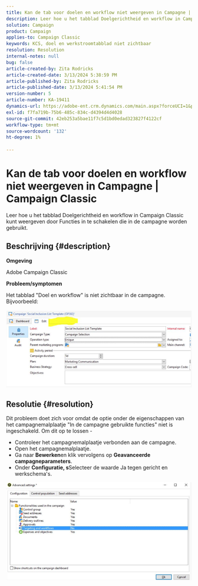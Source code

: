 ```yaml
---
title: Kan de tab voor doelen en workflow niet weergeven in Campagne | Campaign Classic
description: Leer hoe u het tabblad Doelgerichtheid en workflow in Campaign Classic kunt weergeven
solution: Campaign
product: Campaign
applies-to: Campaign Classic
keywords: KCS, doel en werkstroomtabblad niet zichtbaar
resolution: Resolution
internal-notes: null
bug: false
article-created-by: Zita Rodricks
article-created-date: 3/13/2024 5:38:59 PM
article-published-by: Zita Rodricks
article-published-date: 3/13/2024 5:41:54 PM
version-number: 5
article-number: KA-19411
dynamics-url: https://adobe-ent.crm.dynamics.com/main.aspx?forceUCI=1&pagetype=entityrecord&etn=knowledgearticle&id=4f849390-60e1-ee11-904c-0022480a227c
exl-id: f7fa719b-75b6-485c-834c-d4394d4d4028
source-git-commit: 42eb253a5bae11f7c5d1bd0edad323827f4122cf
workflow-type: tm+mt
source-wordcount: '132'
ht-degree: 1%

---
```


# Kan de tab voor doelen en workflow niet weergeven in Campagne | Campaign Classic


Leer hoe u het tabblad Doelgerichtheid en workflow in Campaign Classic kunt weergeven door Functies in te schakelen die in de campagne worden gebruikt.

## Beschrijving {#description}


<b>Omgeving</b>

Adobe Campaign Classic

<b>Probleem/symptomen</b>

Het tabblad &quot;Doel en workflow&quot; is niet zichtbaar in de campagne. Bijvoorbeeld:
<br><br>![](assets/___50849390-60e1-ee11-904c-0022480a227c___.png)<br>

## Resolutie {#resolution}


Dit probleem doet zich voor omdat de optie onder de eigenschappen van het campagnemalplaatje &quot;In de campagne gebruikte functies&quot; niet is ingeschakeld. Om dit op te lossen -

- Controleer het campagnemalplaatje verbonden aan de campagne.
- Open het campagnemalplaatje.
- Ga naar <b>Bewerken</b>en klik vervolgens op <b>Geavanceerde campagneparameters</b>.
- Onder <b>Configuratie, s</b>Selecteer de waarde Ja tegen gericht en werkschema&#39;s.


![](assets/f184a935-4ace-ec11-a7b5-00224809c196.png)
